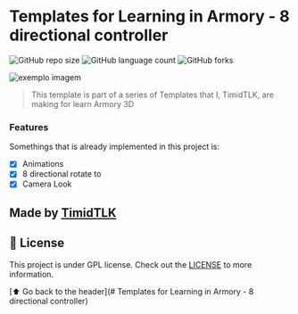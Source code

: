 # Templates for Learning in Armory - 8 directional controller

<!---Esses são exemplos. Veja https://shields.io para outras pessoas ou para personalizar este conjunto de escudos. Você pode querer incluir dependências, status do projeto e informações de licença aqui--->

![GitHub repo size](https://img.shields.io/github/repo-size/timidtlk/eightDirections-Armory?style=for-the-badge)
![GitHub language count](https://img.shields.io/github/languages/count/iuricode/eightDirections-Armory?style=for-the-badge)
![GitHub forks](https://img.shields.io/github/forks/iuricode/eightDirections-Armory?style=for-the-badge)

<img src="https://avatars.githubusercontent.com/u/20436620?s=280&v=4.png" alt="exemplo imagem">

> This template is part of a series of Templates that I, TimidTLK, are making for learn Armory 3D

### Features

Somethings that is already implemented in this project is:

- [x] Animations
- [x] 8 directional rotate to
- [x] Camera Look

## Made by <a href="github.com/timidtlk">TimidTLK</a>

## 📝 License

This project is under GPL license. Check out the [LICENSE](LICENSE.md) to more information. 

[⬆ Go back to the header](# Templates for Learning in Armory - 8 directional controller)<br>
